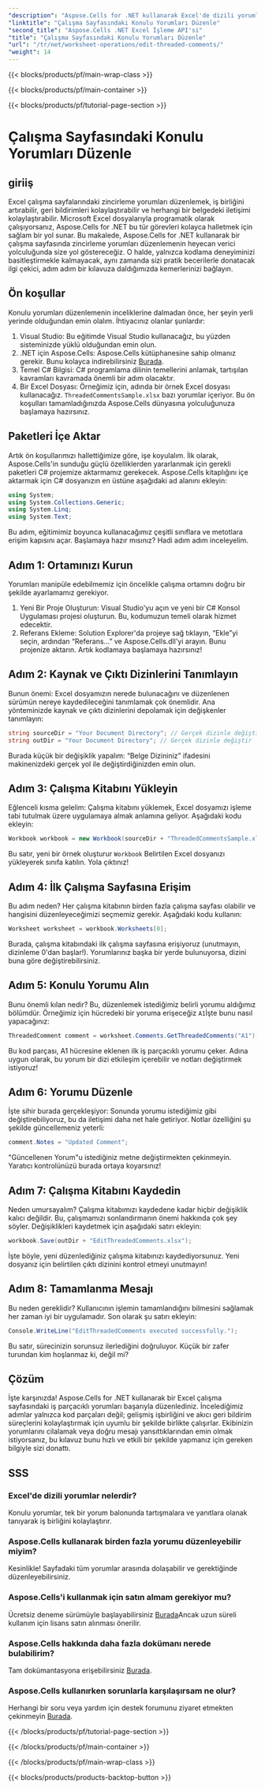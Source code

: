 ```yaml
---
"description": "Aspose.Cells for .NET kullanarak Excel'de dizili yorumları düzenlemenin büyüsünü açığa çıkarın! Adım adım kılavuzumuzu izleyin ve belgelerinizde kolaylıkla ustalaşın."
"linktitle": "Çalışma Sayfasındaki Konulu Yorumları Düzenle"
"second_title": "Aspose.Cells .NET Excel İşleme API'si"
"title": "Çalışma Sayfasındaki Konulu Yorumları Düzenle"
"url": "/tr/net/worksheet-operations/edit-threaded-comments/"
"weight": 14
---
```


{{< blocks/products/pf/main-wrap-class >}}

{{< blocks/products/pf/main-container >}}

{{< blocks/products/pf/tutorial-page-section >}}

# Çalışma Sayfasındaki Konulu Yorumları Düzenle

## giriiş
Excel çalışma sayfalarındaki zincirleme yorumları düzenlemek, iş birliğini artırabilir, geri bildirimleri kolaylaştırabilir ve herhangi bir belgedeki iletişimi kolaylaştırabilir. Microsoft Excel dosyalarıyla programatik olarak çalışıyorsanız, Aspose.Cells for .NET bu tür görevleri kolayca halletmek için sağlam bir yol sunar. Bu makalede, Aspose.Cells for .NET kullanarak bir çalışma sayfasında zincirleme yorumları düzenlemenin heyecan verici yolculuğunda size yol göstereceğiz. O halde, yalnızca kodlama deneyiminizi basitleştirmekle kalmayacak, aynı zamanda sizi pratik becerilerle donatacak ilgi çekici, adım adım bir kılavuza daldığımızda kemerlerinizi bağlayın.
## Ön koşullar
Konulu yorumları düzenlemenin inceliklerine dalmadan önce, her şeyin yerli yerinde olduğundan emin olalım. İhtiyacınız olanlar şunlardır:
1. Visual Studio: Bu eğitimde Visual Studio kullanacağız, bu yüzden sisteminizde yüklü olduğundan emin olun.
2. .NET için Aspose.Cells: Aspose.Cells kütüphanesine sahip olmanız gerekir. Bunu kolayca indirebilirsiniz [Burada](https://releases.aspose.com/cells/net/).
3. Temel C# Bilgisi: C# programlama dilinin temellerini anlamak, tartışılan kavramları kavramada önemli bir adım olacaktır.
4. Bir Excel Dosyası: Örneğimiz için, adında bir örnek Excel dosyası kullanacağız. `ThreadedCommentsSample.xlsx` bazı yorumlar içeriyor.
Bu ön koşulları tamamladığınızda Aspose.Cells dünyasına yolculuğunuza başlamaya hazırsınız.
## Paketleri İçe Aktar
Artık ön koşullarımızı hallettiğimize göre, işe koyulalım. İlk olarak, Aspose.Cells'in sunduğu güçlü özelliklerden yararlanmak için gerekli paketleri C# projemize aktarmamız gerekecek.
Aspose.Cells kitaplığını içe aktarmak için C# dosyanızın en üstüne aşağıdaki ad alanını ekleyin:
```csharp
using System;
using System.Collections.Generic;
using System.Linq;
using System.Text;
```
Bu adım, eğitimimiz boyunca kullanacağımız çeşitli sınıflara ve metotlara erişim kapısını açar. 
Başlamaya hazır mısınız? Hadi adım adım inceleyelim.
## Adım 1: Ortamınızı Kurun
Yorumları manipüle edebilmemiz için öncelikle çalışma ortamını doğru bir şekilde ayarlamamız gerekiyor.
1. Yeni Bir Proje Oluşturun: Visual Studio'yu açın ve yeni bir C# Konsol Uygulaması projesi oluşturun. Bu, kodumuzun temeli olarak hizmet edecektir.
2. Referans Ekleme: Solution Explorer'da projeye sağ tıklayın, “Ekle”yi seçin, ardından “Referans…” ve Aspose.Cells.dll'yi arayın. Bunu projenize aktarın. 
Artık kodlamaya başlamaya hazırsınız!
## Adım 2: Kaynak ve Çıktı Dizinlerini Tanımlayın
Bunun önemi: Excel dosyamızın nerede bulunacağını ve düzenlenen sürümün nereye kaydedileceğini tanımlamak çok önemlidir.
Ana yönteminizde kaynak ve çıktı dizinlerini depolamak için değişkenler tanımlayın:
```csharp
string sourceDir = "Your Document Directory"; // Gerçek dizinle değiştir
string outDir = "Your Document Directory"; // Gerçek dizinle değiştir
```
Burada küçük bir değişiklik yapalım: “Belge Dizininiz” ifadesini makinenizdeki gerçek yol ile değiştirdiğinizden emin olun. 
## Adım 3: Çalışma Kitabını Yükleyin
Eğlenceli kısma gelelim: Çalışma kitabını yüklemek, Excel dosyamızı işleme tabi tutulmak üzere uygulamaya almak anlamına geliyor.
Aşağıdaki kodu ekleyin:
```csharp
Workbook workbook = new Workbook(sourceDir + "ThreadedCommentsSample.xlsx");
```
Bu satır, yeni bir örnek oluşturur `Workbook` Belirtilen Excel dosyanızı yükleyerek sınıfa katılın. Yola çıktınız!
## Adım 4: İlk Çalışma Sayfasına Erişim
Bu adım neden? Her çalışma kitabının birden fazla çalışma sayfası olabilir ve hangisini düzenleyeceğimizi seçmemiz gerekir.
Aşağıdaki kodu kullanın:
```csharp
Worksheet worksheet = workbook.Worksheets[0];
```
Burada, çalışma kitabındaki ilk çalışma sayfasına erişiyoruz (unutmayın, dizinleme 0'dan başlar!). Yorumlarınız başka bir yerde bulunuyorsa, dizini buna göre değiştirebilirsiniz.
## Adım 5: Konulu Yorumu Alın
Bunu önemli kılan nedir? Bu, düzenlemek istediğimiz belirli yorumu aldığımız bölümdür.
Örneğimiz için hücredeki bir yoruma erişeceğiz `A1`İşte bunu nasıl yapacağınız:
```csharp
ThreadedComment comment = worksheet.Comments.GetThreadedComments("A1")[0];
```
Bu kod parçası, A1 hücresine eklenen ilk iş parçacıklı yorumu çeker. Adına uygun olarak, bu yorum bir dizi etkileşim içerebilir ve notları değiştirmek istiyoruz!
## Adım 6: Yorumu Düzenle
İşte sihir burada gerçekleşiyor: Sonunda yorumu istediğimiz gibi değiştirebiliyoruz, bu da iletişimi daha net hale getiriyor.
Notlar özelliğini şu şekilde güncellemeniz yeterli:
```csharp
comment.Notes = "Updated Comment";
```
"Güncellenen Yorum"u istediğiniz metne değiştirmekten çekinmeyin. Yaratıcı kontrolünüzü burada ortaya koyarsınız!
## Adım 7: Çalışma Kitabını Kaydedin
Neden umursayalım? Çalışma kitabımızı kaydedene kadar hiçbir değişiklik kalıcı değildir. Bu, çalışmamızı sonlandırmanın önemi hakkında çok şey söyler.
Değişiklikleri kaydetmek için aşağıdaki satırı ekleyin:
```csharp
workbook.Save(outDir + "EditThreadedComments.xlsx");
```
İşte böyle, yeni düzenlediğiniz çalışma kitabınızı kaydediyorsunuz. Yeni dosyanız için belirtilen çıktı dizinini kontrol etmeyi unutmayın!
## Adım 8: Tamamlanma Mesajı
Bu neden gereklidir? Kullanıcının işlemin tamamlandığını bilmesini sağlamak her zaman iyi bir uygulamadır.
Son olarak şu satırı ekleyin:
```csharp
Console.WriteLine("EditThreadedComments executed successfully.");
```
Bu satır, sürecinizin sorunsuz ilerlediğini doğruluyor. Küçük bir zafer turundan kim hoşlanmaz ki, değil mi?
## Çözüm
İşte karşınızda! Aspose.Cells for .NET kullanarak bir Excel çalışma sayfasındaki iş parçacıklı yorumları başarıyla düzenlediniz. İncelediğimiz adımlar yalnızca kod parçaları değil; gelişmiş işbirliğini ve akıcı geri bildirim süreçlerini kolaylaştırmak için uyumlu bir şekilde birlikte çalışırlar. Ekibinizin yorumlarını cilalamak veya doğru mesajı yansıttıklarından emin olmak istiyorsanız, bu kılavuz bunu hızlı ve etkili bir şekilde yapmanız için gereken bilgiyle sizi donattı.
## SSS
### Excel'de dizili yorumlar nelerdir?
Konulu yorumlar, tek bir yorum balonunda tartışmalara ve yanıtlara olanak tanıyarak iş birliğini kolaylaştırır.
### Aspose.Cells kullanarak birden fazla yorumu düzenleyebilir miyim?
Kesinlikle! Sayfadaki tüm yorumlar arasında dolaşabilir ve gerektiğinde düzenleyebilirsiniz.
### Aspose.Cells'i kullanmak için satın almam gerekiyor mu?
Ücretsiz deneme sürümüyle başlayabilirsiniz [Burada](https://releases.aspose.com/)Ancak uzun süreli kullanım için lisans satın alınması önerilir.
### Aspose.Cells hakkında daha fazla dokümanı nerede bulabilirim?
Tam dokümantasyona erişebilirsiniz [Burada](https://reference.aspose.com/cells/net/).
### Aspose.Cells kullanırken sorunlarla karşılaşırsam ne olur?
Herhangi bir soru veya yardım için destek forumunu ziyaret etmekten çekinmeyin [Burada](https://forum.aspose.com/c/cells/9).


{{< /blocks/products/pf/tutorial-page-section >}}

{{< /blocks/products/pf/main-container >}}

{{< /blocks/products/pf/main-wrap-class >}}

{{< blocks/products/products-backtop-button >}}